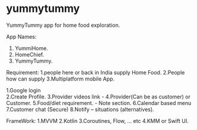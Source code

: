 # yummytummy
YummyTummy app for home food exploration. 


App Names: 
   1. YummiHome. 
   2. HomeChief. 
   3. YummyTummy.


Requirement: 
1.people here or back in India supply Home Food. 
2.People how can supply 
3.Multiplatform mobile App. 

1.Google login  
2.Create Profile. 
3.Provider videos link - 
4.Provider(Can be as customer) or Customer. 
5.Food/diet requirement. - Note section. 
6.Calendar based menu 
7.Customer chat (Secure) 
8.Notify – situations (alternatives).


FrameWork: 
1.MVVM 
2.Kotlin 
3.Coroutines, Flow, … etc 
4.KMM or Swift UI. 

 
